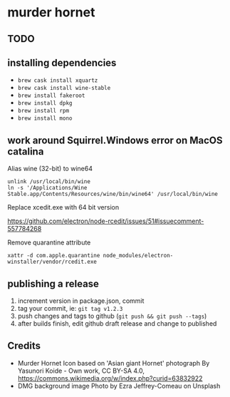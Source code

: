 # murder hornet

## TODO

## installing dependencies

* `brew cask install xquartz`
* `brew cask install wine-stable`
* `brew install fakeroot`
* `brew install dpkg`
* `brew install rpm`
* `brew install mono`

## work around Squirrel.Windows error on MacOS catalina

Alias wine (32-bit) to wine64

    unlink /usr/local/bin/wine
    ln -s '/Applications/Wine Stable.app/Contents/Resources/wine/bin/wine64' /usr/local/bin/wine

Replace xcedit.exe with 64 bit version

https://github.com/electron/node-rcedit/issues/51#issuecomment-557784268

Remove quarantine attribute

    xattr -d com.apple.quarantine node_modules/electron-winstaller/vendor/rcedit.exe 

## publishing a release

1. increment version in package.json, commit
1. tag your commit, ie: `git tag v1.2.3`
1. push changes and tags to github (`git push && git push --tags`)
1. after builds finish, edit github draft release and change to published

## Credits

* Murder Hornet Icon based on 'Asian giant Hornet' photograph
  By Yasunori Koide - Own work, CC BY-SA 4.0, https://commons.wikimedia.org/w/index.php?curid=63832922
 * DMG background image Photo by Ezra Jeffrey-Comeau on Unsplash
